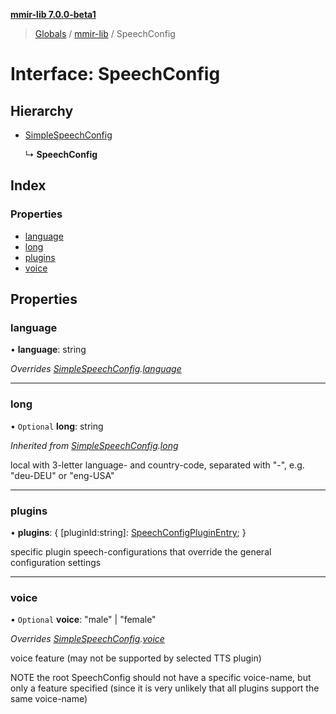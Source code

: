 **[mmir-lib 7.0.0-beta1](../README.md)**

> [Globals](../README.md) / [mmir-lib](../modules/mmir_lib.md) / SpeechConfig

# Interface: SpeechConfig

## Hierarchy

* [SimpleSpeechConfig](mmir_lib.simplespeechconfig.md)

  ↳ **SpeechConfig**

## Index

### Properties

* [language](mmir_lib.speechconfig.md#language)
* [long](mmir_lib.speechconfig.md#long)
* [plugins](mmir_lib.speechconfig.md#plugins)
* [voice](mmir_lib.speechconfig.md#voice)

## Properties

### language

•  **language**: string

*Overrides [SimpleSpeechConfig](mmir_lib.simplespeechconfig.md).[language](mmir_lib.simplespeechconfig.md#language)*

___

### long

• `Optional` **long**: string

*Inherited from [SimpleSpeechConfig](mmir_lib.simplespeechconfig.md).[long](mmir_lib.simplespeechconfig.md#long)*

local with 3-letter language- and country-code, separated with "-", e.g. "deu-DEU" or "eng-USA"

___

### plugins

•  **plugins**: { [pluginId:string]: [SpeechConfigPluginEntry](mmir_lib.speechconfigpluginentry.md);  }

specific plugin speech-configurations that override the general
configuration settings

___

### voice

• `Optional` **voice**: \"male\" \| \"female\"

*Overrides [SimpleSpeechConfig](mmir_lib.simplespeechconfig.md).[voice](mmir_lib.simplespeechconfig.md#voice)*

voice  feature (may not be supported by selected TTS plugin)

NOTE the root SpeechConfig should not have a specific voice-name, but
     only a feature specified (since it is very unlikely that all plugins
     support the same voice-name)
